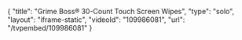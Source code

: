 {
    "title": "Grime Boss&reg; 30-Count Touch Screen Wipes",
    "type": "solo",
    "layout": "iframe-static",
    "videoId": "109986081",
    "url": "\/tvpembed\/109986081"
}